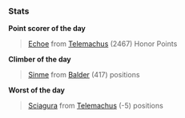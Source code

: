

### Stats

**Point scorer of the day**
>[Echoe](/#/character/Telemachus/1108979) from [Telemachus](/#/ranking/Telemachus)  (2467) Honor Points


**Climber of the day**
>[Sinme](/#/character/Balder/184027) from [Balder](/#/ranking/Balder)  (417) positions


**Worst of the day**
>[Sciagura](/#/character/Telemachus/1010731) from [Telemachus](/#/ranking/Telemachus)  (-5) positions



